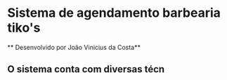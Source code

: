 # **Sistema de agendamento barbearia tiko's**

** Desenvolvido por João Vinicius da Costa**

## O sistema conta com diversas técn



